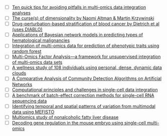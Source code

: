- [ ] [Ten quick tips for avoiding pitfalls in multi-omics data integration analyses](https://journals.plos.org/ploscompbiol/article?id=10.1371/journal.pcbi.1011224)  
- [ ] [The curse(s) of dimensionality by Naomi Altman & Martin Krzywinski](https://www.nature.com/articles/s41592-018-0019-)
- [ ] [Drug-perturbation-based stratification of blood cancer by Dietrich et al (uses DIABLO)](https://www.ncbi.nlm.nih.gov/pmc/articles/PMC5749541/)
- [ ] [Applications of Bayesian network models in predicting types of hematological malignancies](https://www.nature.com/articles/s41598-018-24758-5)
- [ ] [Integration of multi-omics data for prediction of phenotypic traits using random forest](https://pubmed.ncbi.nlm.nih.gov/27295212/)
- [ ] [Multi-Omics Factor Analysis—a framework for unsupervised integration of multi-omics data sets](https://www.embopress.org/doi/full/10.15252/msb.20178124)
- [ ] [A wellness study of 108 individuals using personal, dense, dynamic data clouds](https://www.[nature.com/articles/nbt.3870)
- [ ] [A Comparative Analysis of Community Detection Algorithms on Artificial Networks](https://www.nature.com/articles/srep30750)
- [ ] [Computational principles and challenges in single-cell data integration](https://www.nature.com/articles/s41587-021-00895-7)
- [ ] [A benchmark of batch-effect correction methods for single-cell RNA sequencing data](https://genomebiology.biomedcentral.com/articles/10.1186/s13059-019-1850-9)
- [ ] [Identifying temporal and spatial patterns of variation from multimodal data using MEFISTO](https://www.nature.com/articles/s41592-021-01343-9)
- [ ] [Multiomics study of nonalcoholic fatty liver disease](https://www.nature.com/articles/s41588-022-01199-5)
- [ ] [Decoding gene regulation in the mouse
embryo using single-cell multi-omics](https://www.biorxiv.org/content/10.1101/2022.06.15.496239v2.full.pdf)  
